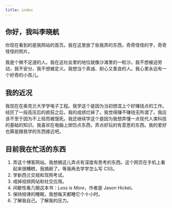 ```yaml
---
title: index
---
```

## 你好，我叫李晓航

你现在看到的是我网站的首页。我在这里放了些我弄的东西，奇奇怪怪的字，奇奇怪怪的照片。

我是个微不足道的人。我在这社会里的地位就像沙滩里的一粒沙。我不想被迫劳动，我不安分，我不想被定义。我想当个真诚、耐心又善良的人。我心里永远有一个好奇的小孩儿。

## 我的近况

我现在在奥克兰大学学电子工程。我学这个是因为当初想混上个好赚钱点的工作。经厉了一段高压后的疯狂之后，我的成绩烂掉了。我觉得赚不赚钱无所谓了。我应该不至于因为不上班而被饿死。我还继续学这个是因为我想弄懂一点现代人类科技的基础的知识。我喜欢在电脑上捯饬点东西，弄点好玩的有意思的东西。我的爱好也算是跟我学的东西接近吧。

## 目前我在忙活的东西

1. 弄这个博客网站。我想搁这儿弄点有深度有思考的东西。这个网页在手机上看起来很糟糕，我搞砸了。等我再去学学怎么写 CSS。
2. 学新西兰交规和驾照考试。
3. 戒掉视频网站和社交应用。
4. 间歇性看几眼这本书：*Less is More*，作者是 Jason Hickel。
5. 保持规律的睡眠，我想每天都睡它个十小时。
6. 了解我自己。了解我的压力。
